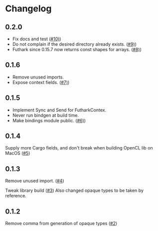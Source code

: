# Changelog

## 0.2.0

- Fix docs and test ([#10)](https://github.com/Erk-/genfut/pull/10))
- Do not complain if the desired directory already exists. ([#9)](https://github.com/Erk-/genfut/pull/9))
- Futhark since 0.15.7 now returns const shapes for arrays. ([#8)](https://github.com/Erk-/genfut/pull/8))

## 0.1.6

- Remove unused imports.
- Expose context fields.
([#7)](https://github.com/Erk-/genfut/pull/7))

## 0.1.5

- Implement Sync and Send for FutharkContex.
- Never run bindgen at build time.
- Make bindings module public.
([#6)](https://github.com/Erk-/genfut/pull/6))

## 0.1.4

Supply more Cargo fields, and don't break when building OpenCL lib on MacOS ([#5](https://github.com/Erk-/genfut/pull/5))

## 0.1.3

Remove unused import. ([#4](https://github.com/Erk-/genfut/pull/4))

Tweak library build ([#3](https://github.com/Erk-/genfut/pull/3))
Also changed opaque types to be taken by reference.


## 0.1.2
Remove comma from generation of opaque types ([#2](https://github.com/Erk-/genfut/pull/2#start-of-content))

